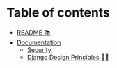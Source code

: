 # Table of contents

* [README 📚](README.md)
* [Documentation](documentation/README.md)
  * [Security](documentation/security.md)
  * [Django Design Principles 📐📏](documentation/design.md)

